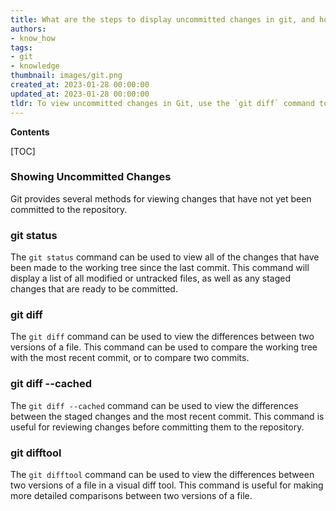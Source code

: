 ```yaml
---
title: What are the steps to display uncommitted changes in git, and how can one explain git diffs in depth?
authors:
- know_how
tags:
- git
- knowledge
thumbnail: images/git.png
created_at: 2023-01-28 00:00:00
updated_at: 2023-01-28 00:00:00
tldr: To view uncommitted changes in Git, use the `git diff` command to show differences between commits, branches, and files.
---
```


**Contents**

[TOC]

### Showing Uncommitted Changes

Git provides several methods for viewing changes that have not yet been committed to the repository.

### git status

The `git status` command can be used to view all of the changes that have been made to the working tree since the last commit. This command will display a list of all modified or untracked files, as well as any staged changes that are ready to be committed.

### git diff

The `git diff` command can be used to view the differences between two versions of a file. This command can be used to compare the working tree with the most recent commit, or to compare two commits.

### git diff --cached

The `git diff --cached` command can be used to view the differences between the staged changes and the most recent commit. This command is useful for reviewing changes before committing them to the repository.

### git difftool

The `git difftool` command can be used to view the differences between two versions of a file in a visual diff tool. This command is useful for making more detailed comparisons between two versions of a file.
